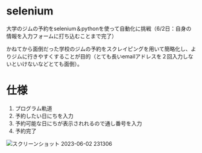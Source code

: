 # selenium
大学のジムの予約をselenium＆pythonを使って自動化に挑戦（6/2日：自身の情報を入力フォームに打ち込むことまで完了）

かねてから面倒だった学校のジムの予約をスクレイピングを用いて簡略化し、よりジムに行きやすくすることが目的（とても長いemailアドレスを２回入力しないといけないなどとても面倒）。
# 仕様
1. プログラム軌道
2. 予約したい日にちを入力
3. 予約可能な日にちが表示されれるので通し番号を入力
4. 予約完了


![スクリーンショット 2023-06-02 231306](https://github.com/rRmaru/selenium/assets/104064753/21bfaa38-1083-41c0-aca7-83d493d947f1)
